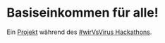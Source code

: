 # Basiseinkommen für alle!

Ein [Projekt](https://devpost.com/software/bedingungsloses-grundeinkommen) während des [#wirVsVirus Hackathons](https://wirvsvirushackathon.org/).
